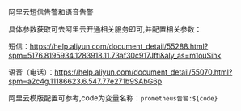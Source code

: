阿里云短信告警和语音告警

具体参数获取可去阿里云开通相关服务即可,并配置相关参数：

短信：https://help.aliyun.com/document_detail/55288.html?spm=5176.8195934.1283918.11.73af30c917Jfti&aly_as=m1ouSihk

语音（电话）：https://help.aliyun.com/document_detail/55070.html?spm=a2c4g.11186623.6.547.77e271b9SAbG6p

阿里云模版配置可参考,code为变量名称：`prometheus告警:${code}`